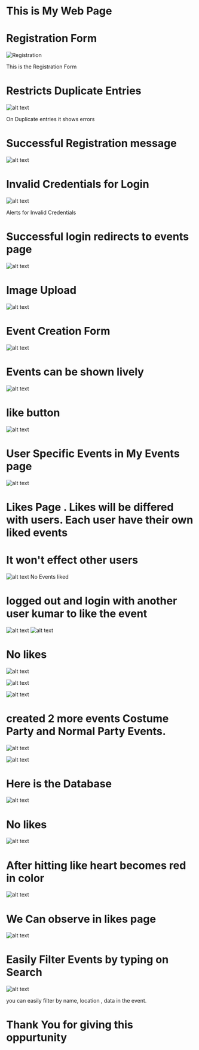 # This is My Web Page



# Registration Form
![Registration](resource/image.png)

This is the Registration Form

# Restricts Duplicate Entries
![alt text](resource/image-2.png)

On Duplicate entries it shows errors

# Successful Registration message
![alt text](resource/r1/image.png)


# Invalid Credentials for Login

![alt text](resource/image-4.png)

Alerts for Invalid Credentials

# Successful login redirects to events page

![alt text](resource/r1/image-1.png)



# Image Upload

![alt text](resource/nest/image-4.png)

# Event Creation Form
![alt text](resource/r1/image-22.png)

# Events can be shown lively
![alt text](resource/r1/image-33.png)

# like button 
![alt text](resource/image-6.png)


# User Specific Events in My Events page
![alt text](resource/r1/image-44.png)

# Likes Page . Likes will be differed with users. Each user have their own liked events

# It won't effect other users

![alt text](resource/r1/image-55.png)
No Events liked

# logged out and login with another user kumar to like the event
![alt text](resource/r1/image-66.png)
![alt text](resource/r1/image-77.png)

# No likes 
![alt text](resource/r1/image-88.png)

![alt text](resource/r1/image-99.png)

![alt text](resource/r1/image-100.png)

# created 2 more events Costume Party and Normal Party Events.
![alt text](resource/r1/image-110.png)

![alt text](resource/r1/image-120.png)
# Here is the Database

![alt text](resource/r1/image-130.png)
# No likes
![alt text](resource/r1/image-2.png)


# After hitting like heart becomes red in color
![alt text](resource/r1/image-140.png)
# We Can observe in likes page
![alt text](resource/r1/image-150.png)

# Easily Filter Events by typing on Search 
![alt text](resource/nest/image-10.png)

you can easily filter by name, location , data in the event.

# Thank You for giving this oppurtunity